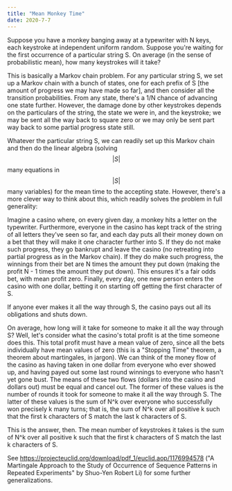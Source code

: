 ```yaml
---
title: "Mean Monkey Time"
date: 2020-7-7
---
```

Suppose you have a monkey banging away at a typewriter with N keys, each keystroke at independent uniform random. Suppose you're waiting for the first occurrence of a particular string S. On average (in the sense of probabilistic mean), how many keystrokes will it take?

This is basically a Markov chain problem. For any particular string S, we set up a Markov chain with a bunch of states, one for each prefix of S [the amount of progress we may have made so far], and then consider all the transition probabilities. From any state, there's a 1/N chance of advancing one state further. However, the damage done by other keystrokes depends on the particulars of the string, the state we were in, and the keystroke; we may be sent all the way back to square zero or we may only be sent part way back to some partial progress state still.

Whatever the particular string S, we can readily set up this Markov chain and then do the linear algebra (solving $$\vert S \vert$$ many equations in $$\vert S \vert$$ many variables) for the mean time to the accepting state. However, there's a more clever way to think about this, which readily solves the problem in full generality:

Imagine a casino where, on every given day, a monkey hits a letter on the typewriter. Furthermore, everyone in the casino has kept track of the string of all letters they've seen so far, and each day puts all their money down on a bet that they will make it one character further into S. If they do not make such progress, they go bankrupt and leave the casino (no retreating into partial progress as in the Markov chain). If they do make such progress, the winnings from their bet are N times the amount they put down (making the profit N - 1 times the amount they put down). This ensures it's a fair odds bet, with mean profit zero. Finally, every day, one new person enters the casino with one dollar, betting it on starting off getting the first character of S.

If anyone ever makes it all the way through S, the casino pays out all its obligations and shuts down.

On average, how long will it take for someone to make it all the way through S? Well, let's consider what the casino's total profit is at the time someone does this. This total profit must have a mean value of zero, since all the bets individually have mean values of zero (this is a "Stopping Time" theorem, a theorem about martingales, in jargon). We can think of the money flow of the casino as having taken in one dollar from everyone who ever showed up, and having payed out some last round winnings to everyone who hasn't yet gone bust. The means of these two flows (dollars into the casino and dollars out) must be equal and cancel out. The former of these values is the number of rounds it took for someone to make it all the way through S. The latter of these values is the sum of N^k over everyone who successfully won precisely k many turns; that is, the sum of N^k over all positive k such that the first k characters of S match the last k characters of S.

This is the answer, then. The mean number of keystrokes it takes is the sum of N^k over all positive k such that the first k characters of S match the last k characters of S.

See https://projecteuclid.org/download/pdf_1/euclid.aop/1176994578 ("A Martingale Approach to the Study of Occurrence of Sequence Patterns in Repeated Experiments" by Shuo-Yen Robert Li) for some further generalizations.
